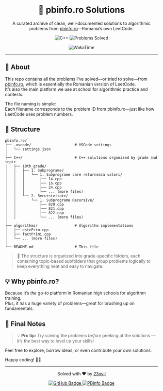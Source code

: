 <div align="center">

# 🧠 pbinfo.ro Solutions

A curated archive of clean, well-documented solutions to algorithmic problems from [pbinfo.ro](https://pbinfo.ro)—Romania’s own LeetCode.

<p align="center">
  <img src="https://img.shields.io/badge/Language-C%2B%2B-blue.svg?style=for-the-badge&logo=c%2B%2B" alt="C++" />
  <img src="https://img.shields.io/endpoint?url=https://pbinfo-ro.vercel.app/api/solved.js&style=for-the-badge&logo=rocket&logoColor=white" alt="Problems Solved" />

</p>
<p align="center">
  <img src="https://wakatime.com/badge/user/0ecf21c2-9d6b-43c6-920e-eef4300ba43c/project/8d07bc1f-a4ce-452d-b333-e6338ab690a4.svg" alt="WakaTime">
</p>

</div>

---

## 📌 About

This repo contains all the problems I've solved—or tried to solve—from [pbinfo.ro](https://pbinfo.ro), which is essentially the Romanian version of LeetCode.  
It’s also the main platform we use at school for algorithmic practice and contests.

The file naming is simple:  
Each filename corresponds to the problem ID from pbinfo.ro—just like how LeetCode uses problem numbers.

## 📁 Structure

```
pbinfo.ro/
├── .vscode/                    # VSCode settings
│   └── settings.json
│
├── C++/                        # C++ solutions organized by grade and topic
│   ├── 10th_grade/
│   │   ├── 1. Subprograme/
│   │   │   └── 1. Subprograme care returneaza valori/
│   │   │       ├── 14.cpp
│   │   │       ├── 16.cpp
│   │   │       ├── 24.cpp
│   │   │       └── ... (more files)
│   │   └── 2. Recursivitate/
│   │       └── 1. Subprograme Recursive/
│   │           ├── 820.cpp
│   │           ├── 821.cpp
│   │           ├── 822.cpp
│   │           └── ... (more files)
│
├── algorithms/                 # Algorithm implementations
│   ├── estePrim.cpp
│   ├── factPrimi.cpp
│   └── ... (more files)
│
└── README.md                   # This file
```

> 🚧 The structure is organized into grade-specific folders, each containing topic-based subfolders that group problems logically to keep everything neat and easy to navigate.

## 💡 Why pbinfo.ro?

Because it’s *the* go-to platform in Romanian high schools for algorithm training.  
Plus, it has a huge variety of problems—great for brushing up on fundamentals.

## 🙌 Final Notes

> 💡 **Pro tip:** Try solving the problems *before* peeking at the solutions — it’s the best way to level up your skills!

Feel free to explore, borrow ideas, or even contribute your own solutions.

Happy coding! 🚀✨

---
<div align="center">
  
Solved with ❤️ by [23ovii](https://github.com/23ovii)

</div>

<p align="center">
  <a href="https://github.com/23ovii" target="_blank" rel="noopener noreferrer">
    <img src="https://img.shields.io/badge/GitHub-23ovii-181717?style=for-the-badge&logo=github&logoColor=white" alt="GitHub Badge" />
  </a>
  <a href="https://www.pbinfo.ro/profil/23ovii" target="_blank" rel="noopener noreferrer">
    <img src="https://img.shields.io/badge/PBInfo-23ovii-0088CC?style=for-the-badge&logo=codeforces&logoColor=white" alt="PBInfo Badge" />
  </a>
</p>

